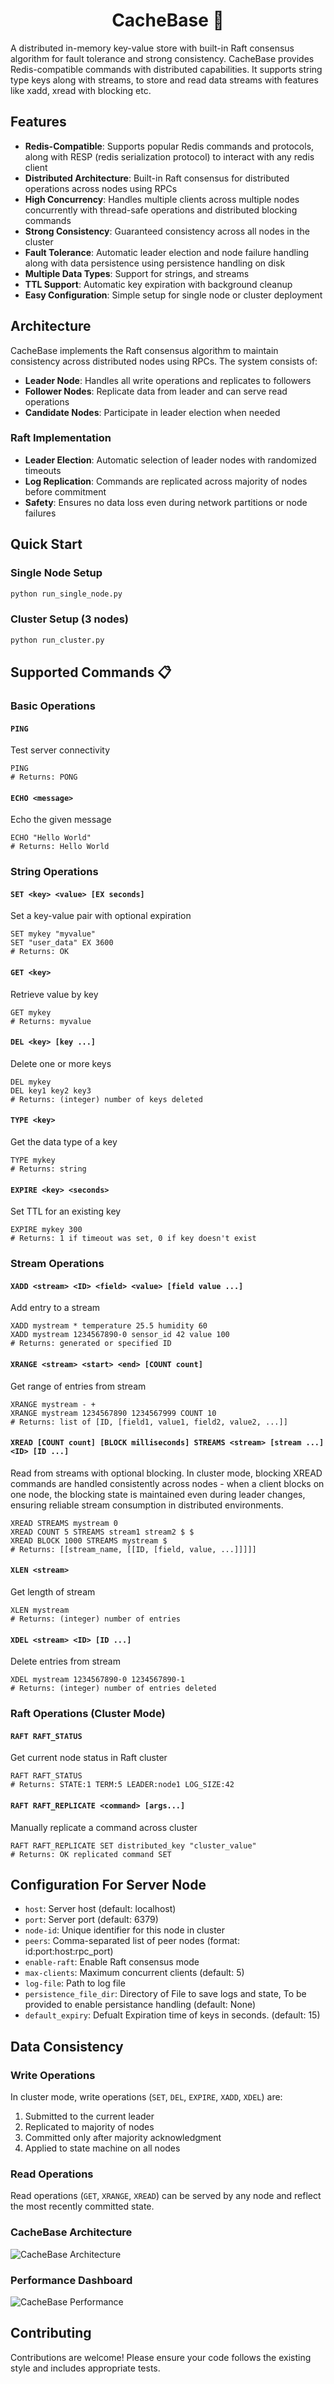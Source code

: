 <div align="center">

# CacheBase 💾

</div>

A distributed in-memory key-value store with built-in Raft consensus algorithm for fault tolerance and strong consistency. CacheBase provides Redis-compatible commands with distributed capabilities. It supports string type keys along with streams, to store and read data streams with features like xadd, xread with blocking etc.

## Features


- **Redis-Compatible**: Supports popular Redis commands and protocols, along with RESP (redis serialization protocol) to interact with any redis client
- **Distributed Architecture**: Built-in Raft consensus for distributed operations across nodes using RPCs
- **High Concurrency**: Handles multiple clients across multiple nodes concurrently with thread-safe operations and distributed blocking commands
- **Strong Consistency**: Guaranteed consistency across all nodes in the cluster
- **Fault Tolerance**: Automatic leader election and node failure handling along with data persistence using persistence handling on disk
- **Multiple Data Types**: Support for strings, and streams
- **TTL Support**: Automatic key expiration with background cleanup
- **Easy Configuration**: Simple setup for single node or cluster deployment


## Architecture

CacheBase implements the Raft consensus algorithm to maintain consistency across distributed nodes using RPCs. The system consists of:

- **Leader Node**: Handles all write operations and replicates to followers
- **Follower Nodes**: Replicate data from leader and can serve read operations
- **Candidate Nodes**: Participate in leader election when needed

### Raft Implementation
- **Leader Election**: Automatic selection of leader nodes with randomized timeouts
- **Log Replication**: Commands are replicated across majority of nodes before commitment
- **Safety**: Ensures no data loss even during network partitions or node failures

## Quick Start

### Single Node Setup
```bash
python run_single_node.py
```

### Cluster Setup (3 nodes)
```bash
python run_cluster.py
```

## Supported Commands 📋

### Basic Operations

#### `PING`
Test server connectivity
```
PING
# Returns: PONG
```

#### `ECHO <message>`
Echo the given message
```
ECHO "Hello World"
# Returns: Hello World
```

### String Operations

#### `SET <key> <value> [EX seconds]`
Set a key-value pair with optional expiration
```
SET mykey "myvalue"
SET "user_data" EX 3600
# Returns: OK
```

#### `GET <key>`
Retrieve value by key
```
GET mykey
# Returns: myvalue
```

#### `DEL <key> [key ...]`
Delete one or more keys
```
DEL mykey
DEL key1 key2 key3
# Returns: (integer) number of keys deleted
```

#### `TYPE <key>`
Get the data type of a key
```
TYPE mykey
# Returns: string
```

#### `EXPIRE <key> <seconds>`
Set TTL for an existing key
```
EXPIRE mykey 300
# Returns: 1 if timeout was set, 0 if key doesn't exist
```

### Stream Operations

#### `XADD <stream> <ID> <field> <value> [field value ...]`
Add entry to a stream
```
XADD mystream * temperature 25.5 humidity 60
XADD mystream 1234567890-0 sensor_id 42 value 100
# Returns: generated or specified ID
```

#### `XRANGE <stream> <start> <end> [COUNT count]`
Get range of entries from stream
```
XRANGE mystream - +
XRANGE mystream 1234567890 1234567999 COUNT 10
# Returns: list of [ID, [field1, value1, field2, value2, ...]]
```

#### `XREAD [COUNT count] [BLOCK milliseconds] STREAMS <stream> [stream ...] <ID> [ID ...]`
Read from streams with optional blocking. In cluster mode, blocking XREAD commands are handled consistently across nodes - when a client blocks on one node, the blocking state is maintained even during leader changes, ensuring reliable stream consumption in distributed environments.
```
XREAD STREAMS mystream 0
XREAD COUNT 5 STREAMS stream1 stream2 $ $
XREAD BLOCK 1000 STREAMS mystream $
# Returns: [[stream_name, [[ID, [field, value, ...]]]]]
```

#### `XLEN <stream>`
Get length of stream
```
XLEN mystream
# Returns: (integer) number of entries
```

#### `XDEL <stream> <ID> [ID ...]`
Delete entries from stream
```
XDEL mystream 1234567890-0 1234567890-1
# Returns: (integer) number of entries deleted
```

### Raft Operations (Cluster Mode)

#### `RAFT RAFT_STATUS`
Get current node status in Raft cluster
```
RAFT RAFT_STATUS
# Returns: STATE:1 TERM:5 LEADER:node1 LOG_SIZE:42
```

#### `RAFT RAFT_REPLICATE <command> [args...]`
Manually replicate a command across cluster
```
RAFT RAFT_REPLICATE SET distributed_key "cluster_value"
# Returns: OK replicated command SET
```

## Configuration For Server Node

- `host`: Server host (default: localhost)
- `port`: Server port (default: 6379)  
- `node-id`: Unique identifier for this node in cluster
- `peers`: Comma-separated list of peer nodes (format: id:port:host:rpc_port)
- `enable-raft`: Enable Raft consensus mode
- `max-clients`: Maximum concurrent clients (default: 5)
- `log-file`: Path to log file
- `persistence_file_dir`: Directory of File to save logs and state, To be provided to enable persistance handling (default: None)
- `default_expiry`: Defualt Expiration time of keys in seconds. (default: 15)



## Data Consistency

### Write Operations
In cluster mode, write operations (`SET`, `DEL`, `EXPIRE`, `XADD`, `XDEL`) are:
1. Submitted to the current leader
2. Replicated to majority of nodes
3. Committed only after majority acknowledgment
4. Applied to state machine on all nodes

### Read Operations  
Read operations (`GET`, `XRANGE`, `XREAD`) can be served by any node and reflect the most recently committed state.



### CacheBase Architecture

![CacheBase Architecture](path/to/your/architecture-diagram.png)

### Performance Dashboard

![CacheBase Performance](path/to/your/performance-dashboard.png)


## Contributing

Contributions are welcome! Please ensure your code follows the existing style and includes appropriate tests.


